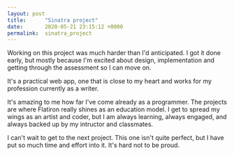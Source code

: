 ```yaml
---
layout: post
title:      "Sinatra project"
date:       2020-05-21 23:15:12 +0000
permalink:  sinatra_project
---
```



Working on this project was much harder than I'd anticipated. I got it done early, but mostly because I'm excited about design, implementation and getting through the assessment so I can move on.

It's a practical web app, one that is close to my heart and works for my profession currently as a writer.

It's amazing to me how far I've come already as a programmer. The projects are where Flatiron really shines as an education model. I get to spread my wings as an artist and coder, but I am always learning, always engaged, and always backed up by my intructor and classmates.

I can't wait to get to the next project. This one isn't quite perfect, but I have put so much time and effort into it. It's hard not to be proud.
